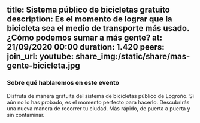 title: Sistema público de bicicletas gratuito
description: Es el momento de lograr que la bicicleta sea el medio de transporte más usado. ¿Cómo podemos sumar a más gente?
at: 21/09/2020 00:00
duration: 1.420
peers: 
join_url:
youtube: 
share_img:/static/share/mas-gente-bicicleta.jpg
----
### Sobre qué hablaremos en este evento

Disfruta de manera gratuita del sistema de bicicletas público de Logroño. Si aún no lo has probado, es el momento perfecto para hacerlo. Descubrirás una nueva manera de recorrer tu ciudad. Más rápido, de puerta a puerta y sin contaminar.
